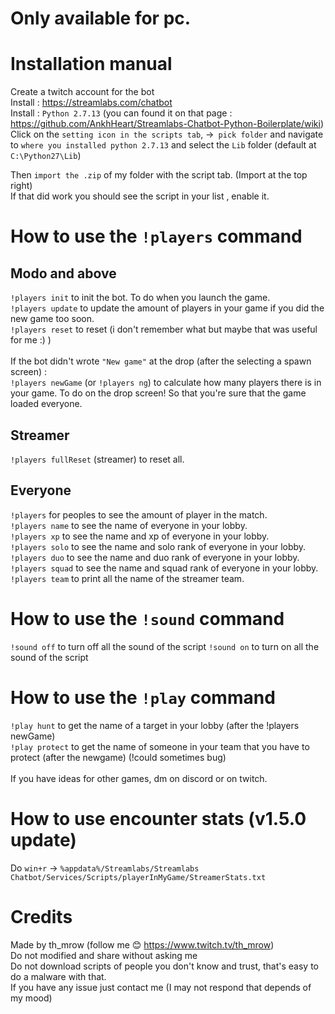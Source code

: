 # **Only available for pc.**
# Installation manual

Create a twitch account for the bot<br />
Install : https://streamlabs.com/chatbot<br />
Install : `Python 2.7.13` (you can found it on that page : https://github.com/AnkhHeart/Streamlabs-Chatbot-Python-Boilerplate/wiki)<br />
Click on the `setting icon in the scripts tab`, ->` pick folder` and navigate to `where you installed python 2.7.13` and select the `Lib` folder (default at `C:\Python27\Lib`)<br />
 
 
Then `import the .zip` of my folder with the script tab. (Import at the top right)<br />
If that did work you should see the script in your list , enable it.<br />
 

# How to use the `!players` command<br />

## Modo and above
`!players init` to init the bot. To do when you launch the game.<br />
`!players update` to update the amount of players in your game if you did the new game too soon.<br />
`!players reset` to reset (i don't remember what but maybe that was useful for me :) )<br /><br />
If the bot didn't wrote `"New game"` at the drop (after the selecting a spawn screen) : <br />
`!players newGame` (or `!players ng`) to calculate how many players there is in your game. To do on the drop screen! So that you're sure that the game loaded everyone.<br />

## Streamer
`!players fullReset` (streamer) to reset all. <br />

## Everyone
`!players` for peoples to see the amount of player in the match.<br />
`!players name` to see the name of everyone in your lobby.<br />
`!players xp` to see the name and xp of everyone in your lobby.<br />
`!players solo` to see the name and solo rank of everyone in your lobby.<br />
`!players duo` to see the name and duo rank of everyone in your lobby.<br />
`!players squad` to see the name and squad rank of everyone in your lobby.<br />
`!players team` to print all the name of the streamer team.<br />

# How to use the `!sound` command<br />
`!sound off` to turn off all the sound of the script
`!sound on` to turn on all the sound of the script

# How to use the `!play` command<br />
`!play hunt` to get the name of a target in your lobby (after the !players newGame)<br />
`!play protect` to get the name of someone in your team that you have to protect (after the newgame) (!could sometimes bug)<br />
<br />
If you have ideas for other games, dm on discord or on twitch.<br />

# How to use encounter stats (v1.5.0 update)<br />
Do `win+r` -> `%appdata%/Streamlabs/Streamlabs Chatbot/Services/Scripts/playerInMyGame/StreamerStats.txt`

# Credits <br />
Made by th_mrow (follow me 😊 https://www.twitch.tv/th_mrow)<br />
Do not modified and share without asking me<br />
Do not download scripts of people you don't know and trust, that's easy to do a malware with that.<br />
If you have any issue just contact me (I may not respond that depends of my mood)<br />
